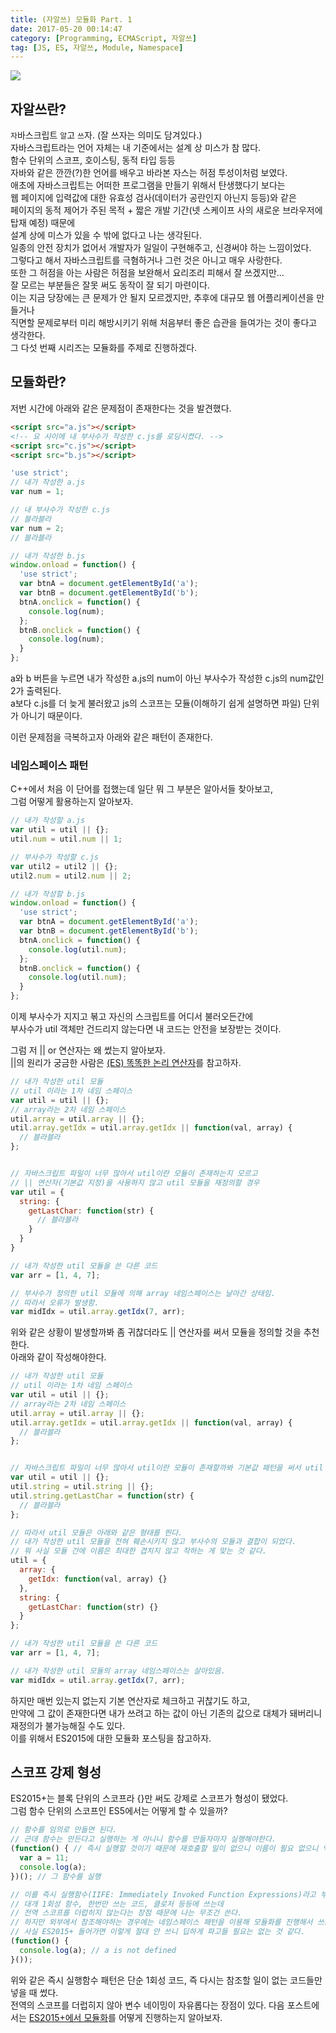 ```yaml
---
title: (자알쓰) 모듈화 Part. 1
date: 2017-05-20 00:14:47
category: [Programming, ECMAScript, 자알쓰]
tag: [JS, ES, 자알쓰, Module, Namespace]
---
```

![](thumb.png)

## 자알쓰란?
`자`바스크립트 `알`고 `쓰`자. (잘 쓰자는 의미도 담겨있다.)  
자바스크립트라는 언어 자체는 내 기준에서는 설계 상 미스가 참 많다.  
함수 단위의 스코프, 호이스팅, 동적 타입 등등  
자바와 같은 깐깐(?)한 언어를 배우고 바라본 자스는 허점 투성이처럼 보였다.  
애초에 자바스크립트는 어떠한 프로그램을 만들기 위해서 탄생했다기 보다는  
웹 페이지에 입력값에 대한 유효성 검사(데이터가 공란인지 아닌지 등등)와 같은  
페이지의 동적 제어가 주된 목적 + 짧은 개발 기간(넷 스케이프 사의 새로운 브라우저에 탑재 예정) 때문에  
설계 상에 미스가 있을 수 밖에 없다고 나는 생각된다.  
일종의 안전 장치가 없어서 개발자가 일일이 구현해주고, 신경써야 하는 느낌이었다.  
그렇다고 해서 자바스크립트를 극혐하거나 그런 것은 아니고 매우 사랑한다.  
또한 그 허점을 아는 사람은 허점을 보완해서 요리조리 피해서 잘 쓰겠지만...  
잘 모르는 부분들은 잘못 써도 동작이 잘 되기 마련이다.  
이는 지금 당장에는 큰 문제가 안 될지 모르겠지만, 추후에 대규모 웹 어플리케이션을 만들거나  
직면할 문제로부터 미리 해방시키기 위해 처음부터 좋은 습관을 들여가는 것이 좋다고 생각한다.  
그 다섯 번째 시리즈는 모듈화를 주제로 진행하겠다.

## 모듈화란?
저번 시간에 아래와 같은 문제점이 존재한다는 것을 발견했다.  
```html
<script src="a.js"></script>
<!-- 요 사이에 내 부사수가 작성한 c.js를 로딩시켰다. -->
<script src="c.js"></script>
<script src="b.js"></script>
```
```javascript
'use strict';
// 내가 작성한 a.js
var num = 1;

// 내 부사수가 작성한 c.js
// 블라블라
var num = 2;
// 블라블라

// 내가 작성한 b.js
window.onload = function() {
  'use strict';
  var btnA = document.getElementById('a');
  var btnB = document.getElementById('b');
  btnA.onclick = function() {
    console.log(num);
  };
  btnB.onclick = function() {
    console.log(num);
  }
};
```

a와 b 버튼을 누르면 내가 작성한 a.js의 num이 아닌 부사수가 작성한 c.js의 num값인 2가 출력된다.  
a보다 c.js를 더 늦게 불러왔고 js의 스코프는 모듈(이해하기 쉽게 설명하면 파일) 단위가 아니기 때문이다.  

이런 문제점을 극복하고자 아래와 같은 패턴이 존재한다.  

### 네임스페이스 패턴
C++에서 처음 이 단어를 접했는데 일단 뭐 그 부분은 알아서들 찾아보고,  
그럼 어떻게 활용하는지 알아보자.  
```javascript
// 내가 작성할 a.js
var util = util || {};
util.num = util.num || 1;

// 부사수가 작성할 c.js
var util2 = util2 || {};
util2.num = util2.num || 2;

// 내가 작성할 b.js
window.onload = function() {
  'use strict';
  var btnA = document.getElementById('a');
  var btnB = document.getElementById('b');
  btnA.onclick = function() {
    console.log(util.num);
  };
  btnB.onclick = function() {
    console.log(util.num);
  }
};
```

이제 부사수가 지지고 볶고 자신의 스크립트를 어디서 불러오든간에  
부사수가 util 객체만 건드리지 않는다면 내 코드는 안전을 보장받는 것이다.  

그럼 저 || or 연산자는 왜 썼는지 알아보자.  
||의 원리가 궁금한 사람은 [(ES) 똑똑한 논리 연산자](/2017/02/13/es-logical-operator/)를 참고하자.  
```javascript
// 내가 작성한 util 모듈
// util 이라는 1차 네임 스페이스
var util = util || {};
// array라는 2차 네임 스페이스
util.array = util.array || {};
util.array.getIdx = util.array.getIdx || function(val, array) { 
  // 블라블라
};


// 자바스크립트 파일이 너무 많아서 util이란 모듈이 존재하는지 모르고
// || 연산자(기본값 지정)을 사용하지 않고 util 모듈을 재정의할 경우
var util = {
  string: {
    getLastChar: function(str) {
      // 블라블라
    }
  }
}

// 내가 작성한 util 모듈을 쓴 다른 코드
var arr = [1, 4, 7];

// 부사수가 정의한 util 모듈에 의해 array 네임스페이스는 날아간 상태임.
// 따라서 오류가 발생함.
var midIdx = util.array.getIdx(7, arr);
```

위와 같은 상황이 발생할까봐 좀 귀찮더라도 || 연산자를 써서 모듈을 정의할 것을 추천한다.  
아래와 같이 작성해야한다.  
```javascript
// 내가 작성한 util 모듈
// util 이라는 1차 네임 스페이스
var util = util || {};
// array라는 2차 네임 스페이스
util.array = util.array || {};
util.array.getIdx = util.array.getIdx || function(val, array) { 
  // 블라블라
};


// 자바스크립트 파일이 너무 많아서 util이란 모듈이 존재할까봐 기본값 패턴을 써서 util 모듈을 정의한 경우
var util = util || {};
util.string = util.string || {};
util.string.getLastChar = function(str) {
  // 블라블라
};

// 따라서 util 모듈은 아래와 같은 형태를 띈다.
// 내가 작성한 util 모듈을 전혀 훼손시키지 않고 부사수의 모듈과 결합이 되었다.
// 뭐 사실 모듈 간에 이름은 최대한 겹치지 않고 작하는 게 맞는 것 같다.
util = {
  array: {
    getIdx: function(val, array) {}
  },
  string: {
    getLastChar: function(str) {}
  }
};

// 내가 작성한 util 모듈을 쓴 다른 코드
var arr = [1, 4, 7];

// 내가 작성한 util 모듈의 array 네임스페이스는 살아있음.
var midIdx = util.array.getIdx(7, arr);
```

하지만 매번 있는지 없는지 기본 연산자로 체크하고 귀찮기도 하고,  
만약에 그 값이 존재한다면 내가 쓰려고 하는 값이 아닌 기존의 값으로 대체가 돼버리니  
재정의가 불가능해질 수도 있다.  
이를 위해서 ES2015에 대한 모듈화 포스팅을 참고하자.  

## 스코프 강제 형성
ES2015+는 블록 단위의 스코프라 {}만 써도 강제로 스코프가 형성이 됐었다.  
그럼 함수 단위의 스코프인 ES5에서는 어떻게 할 수 있을까?  
```javascript
// 함수를 임의로 만들면 된다.
// 근데 함수는 만든다고 실행하는 게 아니니 함수를 만들자마자 실행해야한다.
(function() { // 즉시 실행할 것이기 때문에 재호출할 일이 없으니 이름이 필요 없으니 익명함수로 작
  var a = 11;
  console.log(a);
})(); // 그 함수를 실행

// 이를 즉시 실행함수(IIFE: Immediately Invoked Function Expressions)라고 부른다.  
// 대개 1회성 함수, 한번만 쓰는 코드, 클로저 등등에 쓰는데
// 전역 스코프를 더럽히지 않는다는 장점 때문에 나는 무조건 쓴다.  
// 하지만 외부에서 참조해야하는 경우에는 네임스페이스 패턴을 이용해 모듈화를 진행해서 쓰는 편이다.
// 사실 ES2015+ 들어가면 이렇게 절대 안 쓰니 딥하게 파고들 필요는 없는 것 같다.
(function() {
  console.log(a); // a is not defined
}());
```

위와 같은 즉시 실행함수 패턴은 단순 1회성 코드, 즉 다시는 참조할 일이 없는 코드들만 넣을 때 썼다.  
전역의 스코프를 더럽히지 않아 변수 네이밍이 자유롭다는 장점이 있다.
다음 포스트에서는 [ES2015+에서 모듈화](/2017/05/20/js-006-module/)를 어떻게 진행하는지 알아보자.  